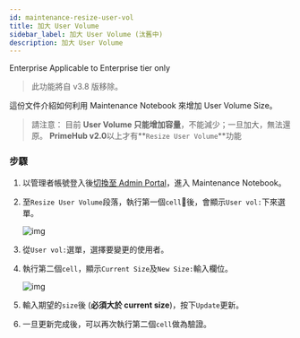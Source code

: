 ```yaml
---
id: maintenance-resize-user-vol
title: 加大 User Volume
sidebar_label: 加大 User Volume (汰舊中)
description: 加大 User Volume
---
```


<div class="ee-only tooltip">Enterprise
  <span class="tooltiptext">Applicable to Enterprise tier only</span>
</div>

>此功能將自 v3.8 版移除。

這份文件介紹如何利用 Maintenance Notebook 來增加 User Volume Size。

>請注意： 目前 **User Volume 只能增加容量**，不能減少；一旦加大，無法還原。
>**PrimeHub v2.0**以上才有**`Resize User Volume`**功能

### 步驟

1. 以管理者帳號登入後[切換至 Admin Portal](login-portal-admin)，進入 Maintenance Notebook。

2. 至`Resize User Volume`段落，執行第一個`cell`後，會顯示`User vol:`下來選單。

    ![img](assets/dropdown_user_list.png)

3. 從`User vol:`選單，選擇要變更的使用者。

4. 執行第二個`cell`，顯示`Current Size`及`New Size:`輸入欄位。

    ![img](assets/enlarge_user_vol.png)

5. 輸入期望的`size`後 (**必須大於 current size**)，按下`Update`更新。

6. 一旦更新完成後，可以再次執行第二個`cell`做為驗證。
